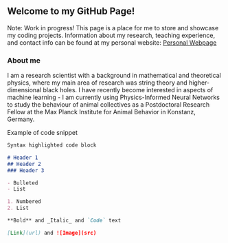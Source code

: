## Welcome to my GitHub Page!

Note: Work in progress!
This page is a place for me to store and showcase my coding projects. Information about my research, teaching experience, and contact info can be found at my personal website: [Personal Webpage](http://www.mark-bugden.com/)



### About me 

I am a research scientist with a background in mathematical and theoretical physics, where my main area of research was string theory and higher-dimensional black holes. I have recently become interested in aspects of machine learning - I am currently using Physics-Informed Neural Networks to study the behaviour of animal collectives as a Postdoctoral Research Fellow at the Max Planck Institute for Animal Behavior in Konstanz, Germany. 




Example of code snippet
```markdown
Syntax highlighted code block

# Header 1
## Header 2
### Header 3

- Bulleted
- List

1. Numbered
2. List

**Bold** and _Italic_ and `Code` text

[Link](url) and ![Image](src)
```








